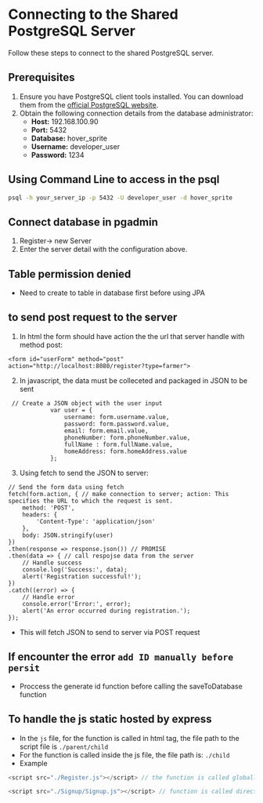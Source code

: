 # Connecting to the Shared PostgreSQL Server

Follow these steps to connect to the shared PostgreSQL server.

## Prerequisites

1. Ensure you have PostgreSQL client tools installed. You can download them from the [official PostgreSQL website](https://www.postgresql.org/download/).
2. Obtain the following connection details from the database administrator:
   - **Host:** 192.168.100.90
   - **Port:** 5432 
   - **Database:** hover_sprite
   - **Username:** developer_user
   - **Password:** 1234

## Using Command Line to access in the psql
```sh
psql -h your_server_ip -p 5432 -U developer_user -d hover_sprite

```
## Connect database in pgadmin
1. Register-> new Server
2. Enter the server detail with the configuration above.

## Table permission denied
- Need to create to table in database first before using JPA

## to send post request to the server
1. In html the form should have action the the url that server handle with method post:
```
<form id="userForm" method="post" action="http://localhost:8080/register?type=farmer">
```

2. In javascript, the data must be colleceted and packaged in JSON to be sent
```
 // Create a JSON object with the user input
            var user = {
                username: form.username.value,
                password: form.password.value,
                email: form.email.value,
                phoneNumber: form.phoneNumber.value,
                fullName : form.fullName.value,
                homeAddress: form.homeAddress.value
            };
```
3. Using fetch to send the JSON to server:
```
// Send the form data using fetch
fetch(form.action, { // make connection to server; action: This specifies the URL to which the request is sent.
    method: 'POST',
    headers: {
        'Content-Type': 'application/json'
    },
    body: JSON.stringify(user)
})
.then(response => response.json()) // PROMISE
.then(data => { // call respojse data from the server
    // Handle success
    console.log('Success:', data);
    alert('Registration successful!');
})
.catch((error) => {
    // Handle error
    console.error('Error:', error);
    alert('An error occurred during registration.');
});
```
- This will fetch JSON to send to server via POST request

## If encounter the error ``add ID manually before persit ``
- Proccess the generate id function before calling the saveToDatabase function

## To handle the js static hosted by express
- In the ``js`` file, for the function is called in html tag, the file path to the script file is ``./parent/child``
- For the function is called inside the js file, the file path is: ``./child``
- Example
```js
<script src="./Register.js"></script> // the function is called globally
```
```js
<script src="./Signup/Signup.js"></script> // function is called directly
```

